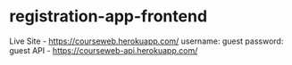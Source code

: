 # registration-app-frontend

Live Site - https://courseweb.herokuapp.com/
  username: guest
  password: guest
API - https://courseweb-api.herokuapp.com/
